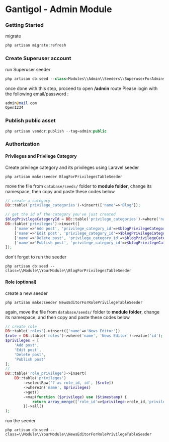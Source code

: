 Gantigol - Admin Module
=======================

### Getting Started
migrate
```php
php artisan migrate:refresh
```

### Create Superuser account
run Superuser seeder
```php
php artisan db:seed --class=Modules\\Admin\\Seeders\\SuperuserForAdminsTableSeeder
```
once done with this step, proceed to open **/admin** route
Please login with the following email/password :  
```php
admin@mail.com
Open1234
```

### Publish public asset
```php
php artisan vendor:publish --tag=admin:public
```

### Authorization
#### Privileges and Privilege Category

Create privilege category and its privileges using Laravel seeder
```shell
php artisan make:seeder BlogForPrivilegesTableSeeder
```
move the file from `database/seeds/` folder to **module folder**, change its namespace, then copy and paste these codes below
```php
// create a category
DB::table('privilege_categories')->insert(['name'=>'Blog']);

// get the id of the category you've just created
$blogPrivilegeCategoryId = DB::table('privilege_categories')->where('name','Blog')->value('id');
DB::table('privileges')->insert([
	['name'=>'Add post', 'privilege_category_id'=>$blogPrivilegeCategoryId],
	['name'=>'Edit post', 'privilege_category_id'=>$blogPrivilegeCategoryId],
	['name'=>'Delete post', 'privilege_category_id'=>$blogPrivilegeCategoryId],
	['name'=>'Publish post', 'privilege_category_id'=>$blogPrivilegeCategoryId]
]);
```
don't forget to run the seeder
```shell
php artisan db:seed --class=\\Module\\YourModule\\BlogForPrivilegesTableSeeder
```

#### Role (optional)
create a new seeder
```shell
php artisan make:seeder NewsEditorForRolePrivilegeTableSeeder
```
again, move the file from `database/seeds/` folder to **module folder**, change its namespace, and then copy and paste these codes below
```php
// create role
DB::table('roles')->insert(['name'=>'News Editor'])
$role = DB::table('roles')->where('name', 'News Editor')->value('id');
$privileges = [
	'Add post',
	'Edit post',
	'Delete post',
	'Publish post'
];
// 
DB::table('role_privilege')->insert(
	DB::table('privileges')
		->selectRaw('? as role_id, id', [$role])
		->whereIn('name', $privileges)
		->get()
		->map(function ($privilege) use ($timestamp) {
			return array_merge(['role_id'=>$privilege->role_id,'privilege_id'=>$privilege->id], $timestamp);
		})->all()
);
```
run the seeder
```shell
php artisan db:seed --class=\\Module\\YourModule\\NewsEditorForRolePrivilegeTableSeeder
```